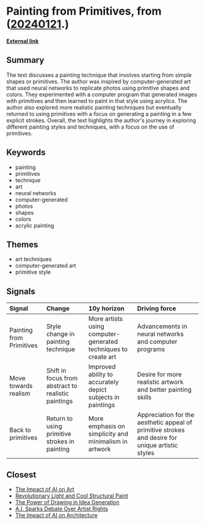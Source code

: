 # __Painting from Primitives__, from ([20240121](https://kghosh.substack.com/p/20240121).)

__[External link](https://schollz.com/tinker/primitives/)__



## Summary

The text discusses a painting technique that involves starting from simple shapes or primitives. The author was inspired by computer-generated art that used neural networks to replicate photos using primitive shapes and colors. They experimented with a computer program that generated images with primitives and then learned to paint in that style using acrylics. The author also explored more realistic painting techniques but eventually returned to using primitives with a focus on generating a painting in a few explicit strokes. Overall, the text highlights the author's journey in exploring different painting styles and techniques, with a focus on the use of primitives.

## Keywords

* painting
* primitives
* technique
* art
* neural networks
* computer-generated
* photos
* shapes
* colors
* acrylic painting

## Themes

* art techniques
* computer-generated art
* primitive style

## Signals

| Signal                   | Change                                              | 10y horizon                                                    | Driving force                                                                                    |
|:-------------------------|:----------------------------------------------------|:---------------------------------------------------------------|:-------------------------------------------------------------------------------------------------|
| Painting from Primitives | Style change in painting technique                  | More artists using computer-generated techniques to create art | Advancements in neural networks and computer programs                                            |
| Move towards realism     | Shift in focus from abstract to realistic paintings | Improved ability to accurately depict subjects in paintings    | Desire for more realistic artwork and better painting skills                                     |
| Back to primitives       | Return to using primitive strokes in painting       | More emphasis on simplicity and minimalism in artwork          | Appreciation for the aesthetic appeal of primitive strokes and desire for unique artistic styles |

## Closest

* [The Impact of AI on Art](cc1340400b9dfbf32bfc3d546cf0b7b3)
* [Revolutionary Light and Cool Structural Paint](a6bfcabefea560d7dfefd5aab87f047c)
* [The Power of Drawing in Idea Generation](094e056f091942a96a446d8401432eb8)
* [A.I. Sparks Debate Over Artist Rights](f5d2fbbd282d6e37d9e572edfcd235b2)
* [The Impact of AI on Architecture](1f02642f54cf28611a00e4c83c1d428f)